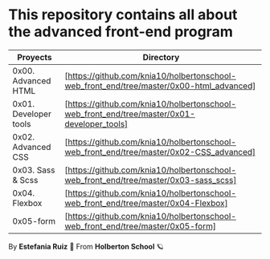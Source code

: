 # This repository contains all about the advanced front-end program
| Proyects | Directory |
| ------ | ------ |
| 0x00. Advanced HTML | [https://github.com/knia10/holbertonschool-web_front_end/tree/master/0x00-html_advanced] |
|0x01. Developer tools | [https://github.com/knia10/holbertonschool-web_front_end/tree/master/0x01-developer_tools] |
|0x02. Advanced CSS| [https://github.com/knia10/holbertonschool-web_front_end/tree/master/0x02-CSS_advanced] |
|0x03. Sass & Scss | [https://github.com/knia10/holbertonschool-web_front_end/tree/master/0x03-sass_scss] |
| 0x04. Flexbox | [https://github.com/knia10/holbertonschool-web_front_end/tree/master/0x04-Flexbox] |
| 0x05-form | [https://github.com/knia10/holbertonschool-web_front_end/tree/master/0x05-form] |


By **Estefania Ruiz** 🦌 From **Holberton School** 🪐